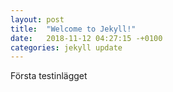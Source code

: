 ```yaml
---
layout: post
title:  "Welcome to Jekyll!"
date:   2018-11-12 04:27:15 -+0100
categories: jekyll update
---
```

Första testinlägget